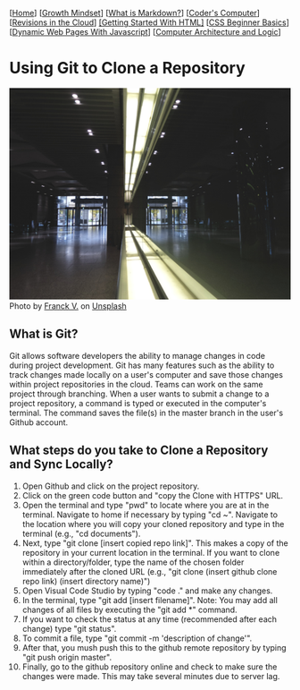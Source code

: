[[Home](README.md)] [[Growth Mindset](growthmindset.md)] [[What is Markdown?](learning_markdown.md)] [[Coder's Computer](coders_computer.md)] [[Revisions in the Cloud](revisions_in_the_cloud.md)] [[Getting Started With HTML]](gettingstartedwithhtml.md) [[CSS Beginner Basics](css_basics.md)] [[Dynamic Web Pages With Javascript](dynamic_webpages_with_javascript.md)] [[Computer Architecture and Logic](computer_architecture_and_logic.md)]
# Using Git to Clone a Repository
![picture of parallel shining lights](images/clone.jpg)
<span>Photo by <a href="https://unsplash.com/@franckinjapan?utm_source=unsplash&amp;utm_medium=referral&amp;utm_content=creditCopyText">Franck V.</a> on <a href="https://unsplash.com/s/photos/clone?utm_source=unsplash&amp;utm_medium=referral&amp;utm_content=creditCopyText">Unsplash</a></span>
## What is Git?
Git allows software developers the ability to manage changes in code during project development. Git has many features such as the ability to track changes made locally on a user's computer and save those changes within project repositories in the cloud.  Teams can work on the same project through branching.  When a user wants to submit a change to a project repository, a command is typed or executed in the computer's terminal. The command saves the file(s) in the master branch in the user's Github account.

## What steps do you take to Clone a Repository and Sync Locally?
1. Open Github and click on the project repository.
2. Click on the green code button and "copy the Clone with HTTPS" URL.
3. Open the terminal and type "pwd" to locate where you are at in the terminal.  Navigate to home if necessary by typing "cd ~".  Navigate to the location where you will copy your cloned repository and type in the terminal (e.g., "cd documents").
3. Next, type "git clone [insert copied repo link]".  This makes a copy of the repository in your current location in the terminal.  If you want to clone within a directory/folder, type the name of the chosen folder immediately after the cloned URL (e.g., "git clone (insert github clone repo link) (insert directory name)")
4. Open Visual Code Studio by typing "code ." and make any changes.  
6. In the terminal, type "git add [insert filename]".  Note:  You may add all changes of all files by executing the "git add *" command.
7. If you want to check the status at any time (recommended after each change) type "git status".
8. To commit a file, type "git commit -m 'description of change'".
9. After that, you mush push this to the github remote repository by typing "git push origin master".
10. Finally, go to the github repository online and check to make sure the changes were made.  This may take several minutes due to server lag.